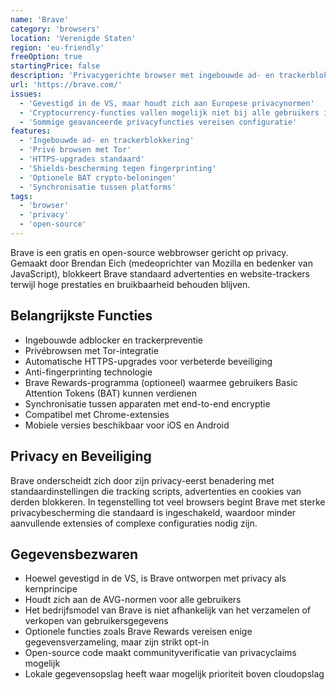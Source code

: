 ```yaml
---
name: 'Brave'
category: 'browsers'
location: 'Verenigde Staten'
region: 'eu-friendly'
freeOption: true
startingPrice: false
description: 'Privacygerichte browser met ingebouwde ad- en trackerblokkering.'
url: 'https://brave.com/'
issues:
  - 'Gevestigd in de VS, maar houdt zich aan Europese privacynormen'
  - 'Cryptocurrency-functies vallen mogelijk niet bij alle gebruikers in de smaak'
  - 'Sommige geavanceerde privacyfuncties vereisen configuratie'
features:
  - 'Ingebouwde ad- en trackerblokkering'
  - 'Privé browsen met Tor'
  - 'HTTPS-upgrades standaard'
  - 'Shields-bescherming tegen fingerprinting'
  - 'Optionele BAT crypto-beloningen'
  - 'Synchronisatie tussen platforms'
tags:
  - 'browser'
  - 'privacy'
  - 'open-source'
---
```


Brave is een gratis en open-source webbrowser gericht op privacy. Gemaakt door Brendan Eich (medeoprichter van Mozilla en bedenker van JavaScript), blokkeert Brave standaard advertenties en website-trackers terwijl hoge prestaties en bruikbaarheid behouden blijven.

## Belangrijkste Functies

- Ingebouwde adblocker en trackerpreventie
- Privébrowsen met Tor-integratie
- Automatische HTTPS-upgrades voor verbeterde beveiliging
- Anti-fingerprinting technologie
- Brave Rewards-programma (optioneel) waarmee gebruikers Basic Attention Tokens (BAT) kunnen verdienen
- Synchronisatie tussen apparaten met end-to-end encryptie
- Compatibel met Chrome-extensies
- Mobiele versies beschikbaar voor iOS en Android

## Privacy en Beveiliging

Brave onderscheidt zich door zijn privacy-eerst benadering met standaardinstellingen die tracking scripts, advertenties en cookies van derden blokkeren. In tegenstelling tot veel browsers begint Brave met sterke privacybescherming die standaard is ingeschakeld, waardoor minder aanvullende extensies of complexe configuraties nodig zijn.

## Gegevensbezwaren

- Hoewel gevestigd in de VS, is Brave ontworpen met privacy als kernprincipe
- Houdt zich aan de AVG-normen voor alle gebruikers
- Het bedrijfsmodel van Brave is niet afhankelijk van het verzamelen of verkopen van gebruikersgegevens
- Optionele functies zoals Brave Rewards vereisen enige gegevensverzameling, maar zijn strikt opt-in
- Open-source code maakt communityverificatie van privacyclaims mogelijk
- Lokale gegevensopslag heeft waar mogelijk prioriteit boven cloudopslag